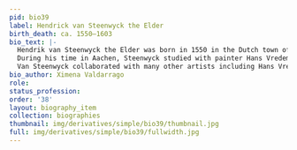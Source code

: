 ```yaml
---
pid: bio39
label: Hendrick van Steenwyck the Elder
birth_death: ca. 1550–1603
bio_text: |-
  Hendrik van Steenwyck the Elder was born in 1550 in the Dutch town of Kampen, in the province of Overijssel. As a young man in the 1560s, he moved to Flanders in the pursuit of an artistic career. Van Steenwyck intended to settle in Antwerp but as Protestants, he and his family were forced to relocate to Aachen, where he would live until 1576. In 1573, he married Helena Heylwich, who was part of the Valckenborch family of artists. They would go on to have thirteen children. After the Pacification of Ghent, Van Steenwyck returned to Antwerp in 1577 until he was forced to leave again after the city was retaken by the Spanish. To avoid religious persecution, Van Steenwyck and his family moved to Frankfurt, Germany in May of 1586, where they finally settled. Van Steenwyck became a freeman of the city in June 7, 1587. He would work and remain there until his death in 1603 and he is buried in a Lutheran cemetery in Frankfurt.
  During his time in Aachen, Steenwyck studied with painter Hans Vredeman de Vries, learning about perspective and the representation of architecture.  When he arrived at Frankfurt, he was able to secure the patronage of Ernst-Friedrich, Margrave of Baden-Durlach, for whom he painted mainly ceiling pictures. His first foray into exterior architectural scenes was in 1588. Steenwyck had at least one pupil, Pieter Neeffs the Elder. His oldest son, Hendrick van Steenwyck II, would also have a prolific artistic career in the same specialty as his father.
  Van Steenwyck collaborated with many other artists including Hans Vredeman de Vries, Gillis Mostaert, Frans Francken, the Valckenborch family, and Jan Brueghel. It is not certain when Steenwyck and Jan began to collaborate, or if they worked together at all during Steenwyck’s lifetime; but by 1609, Brueghel was painting figures into some of the deceased Van Steenwyck’s pictures, probably at the request of his son, Hendrik II.
bio_author: Ximena Valdarrago
role:
status_profession:
order: '38'
layout: biography_item
collection: biographies
thumbnail: img/derivatives/simple/bio39/thumbnail.jpg
full: img/derivatives/simple/bio39/fullwidth.jpg
---
```

